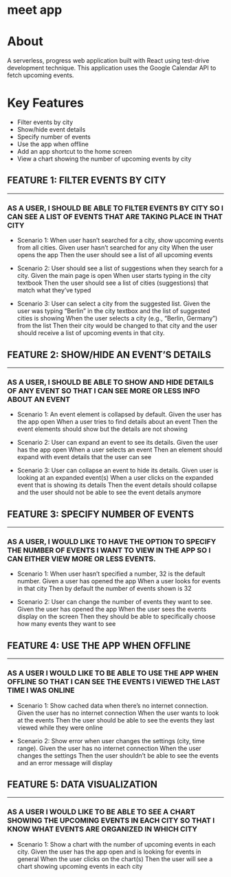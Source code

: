 # meet app

# About

A serverless, progress web application built with React using test-drive development technique. This application uses the Google Calendar API to fetch upcoming events.

# Key Features

* Filter events by city
* Show/hide event details
* Specify number of events
* Use the app when offline
* Add an app shortcut to the home screen
* View a chart showing the number of upcoming events by city

## FEATURE 1: FILTER EVENTS BY CITY
***
### AS A USER, I SHOULD BE ABLE TO FILTER EVENTS BY CITY SO I CAN SEE A LIST OF EVENTS THAT ARE TAKING PLACE IN THAT CITY

* Scenario 1: When user hasn’t searched for a city, show upcoming events from all cities.
Given user hasn’t searched for any city
When the user opens the app
Then the user should see a list of all upcoming events

* Scenario 2: User should see a list of suggestions when they search for a city.
Given the main page is open
When user starts typing in the city textbook
Then the user should see a list of cities (suggestions) that match what they’ve typed

* Scenario 3: User can select a city from the suggested list.
Given the user was typing “Berlin” in the city textbox and the list of suggested cities is showing
When the user selects a city (e.g., “Berlin, Germany”) from the list
Then their city would be changed to that city and the user should receive a list of upcoming events in that city.

## FEATURE 2: SHOW/HIDE AN EVENT’S DETAILS
***
### AS A USER, I SHOULD BE ABLE TO SHOW AND HIDE DETAILS OF ANY EVENT SO THAT I CAN SEE MORE OR LESS INFO ABOUT AN EVENT

* Scenario 1: An event element is collapsed by default.
Given the user has the app open
When a user tries to find details about an event
Then the event elements should show but the details are not showing

* Scenario 2: User can expand an event to see its details.
Given the user has the app open
When a user selects an event
Then an element should expand with event details that the user can see

* Scenario 3: User can collapse an event to hide its details.
Given user is looking at an expanded event(s)
When a user clicks on the expanded event that is showing its details
Then the event details should collapse and the user should not be able to see the event details anymore

## FEATURE 3: SPECIFY NUMBER OF EVENTS
***
### AS A USER, I WOULD LIKE TO HAVE THE OPTION TO SPECIFY THE NUMBER OF EVENTS I WANT TO VIEW IN THE APP SO I CAN EITHER VIEW MORE OR LESS EVENTS.

* Scenario 1: When user hasn’t specified a number, 32 is the default number.
Given a user has opened the app
When a user looks for events in that city
Then by default the number of events shown is 32 

* Scenario 2: User can change the number of events they want to see.
Given the user has opened the app
When the user sees the events display on the screen
Then they should be able to specifically choose how many events they want to see

## FEATURE 4: USE THE APP WHEN OFFLINE
***
### AS A USER I WOULD LIKE TO BE ABLE TO USE THE APP WHEN OFFLINE SO THAT I CAN SEE THE EVENTS I VIEWED THE LAST TIME I WAS ONLINE

* Scenario 1: Show cached data when there’s no internet connection.
Given the user has no internet connection
When the user wants to look at the events
Then the user should be able to see the events they last viewed while they were online

* Scenario 2: Show error when user changes the settings (city, time range).
Given the user has no internet connection
When the user changes the settings
Then the user shouldn’t be able to see the events and an error message will display

## FEATURE 5: DATA VISUALIZATION
***
### AS A USER I WOULD LIKE TO BE ABLE TO SEE A CHART SHOWING THE UPCOMING EVENTS IN EACH CITY SO THAT I KNOW WHAT EVENTS ARE ORGANIZED IN WHICH CITY

* Scenario 1: Show a chart with the number of upcoming events in each city.
Given the user has the app open and is looking for events in general
When the user clicks on the chart(s)
Then the user will see a chart showing upcoming events in each city
